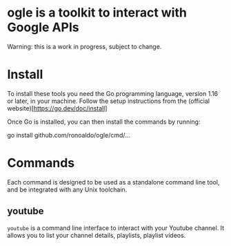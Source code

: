 # ogle is a toolkit to interact with Google APIs

Warning: this is a work in progress, subject to change.

# Install

To install these tools you need the Go programming language, version 1.16 or
later, in your machine. Follow the setup instructions from the (official
website)[https://go.dev/doc/install]

Once Go is installed, you can then install the commands by running:

go install github.com/ronoaldo/ogle/cmd/...

# Commands

Each command is designed to be used as a standalone command line tool, and be
integrated with any Unix toolchain.

## youtube

`youtube` is a command line interface to interact with your Youtube channel.  It
allows you to list your channel details, playlists, playlist vídeos.